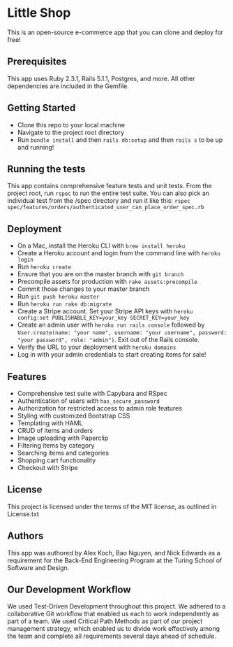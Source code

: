 # Little Shop
This is an open-source e-commerce app that you can clone and deploy for free!

## Prerequisites
This app uses Ruby 2.3.1, Rails 5.1.1, Postgres, and more. All other dependencies are included in the Gemfile.

## Getting Started
 - Clone this repo to your local machine
 - Navigate to the project root directory
 - Run `bundle install` and then `rails db:setup` and then `rails s` to be up and running!

## Running the tests
This app contains comprehensive feature tests and unit tests.
From the project root, run `rspec` to run the entire test suite.
You can also pick an individual test from the /spec directory and run it like this: `rspec spec/features/orders/authenticated_user_can_place_order_spec.rb`

## Deployment
 - On a Mac, install the Heroku CLI with `brew install heroku`
 - Create a Heroku account and login from the command line with `heroku login`
 - Run `heroku create`
 - Ensure that you are on the master branch with `git branch`
 - Precompile assets for production with `rake assets:precompile`
 - Commit those changes to your master branch
 - Run `git push heroku master`
 - Run `heroku run rake db:migrate`
 - Create a Stripe account. Set your Stripe API keys with `heroku config:set PUBLISHABLE_KEY=your_key SECRET_KEY=your_key`
 - Create an admin user with `heroku run rails console` followed by `User.create(name: "your name", username: "your username", password: "your password", role: "admin")`. Exit out of the Rails console.
 - Verify the URL to your deployment with `heroku domains`
 - Log in with your admin credentials to start creating items for sale!

## Features
 - Comprehensive test suite with Capybara and RSpec
 - Authentication of users with `has_secure_password`
 - Authorization for restricted access to admin role features
 - Styling with customized Bootstrap CSS
 - Templating with HAML
 - CRUD of items and orders
 - Image uploading with Paperclip
 - Filtering items by category
 - Searching items and categories
 - Shopping cart functionality
 - Checkout with Stripe

## License
This project is licensed under the terms of the MIT license, as outlined in License.txt

## Authors
This app was authored by Alex Koch, Bao Nguyen, and Nick Edwards as a requirement for the Back-End Engineering Program at the Turing School of Software and Design.

## Our Development Workflow
We used Test-Driven Development throughout this project. We adhered to a collaborative Git workflow that enabled us each to work independently as part of a team. We used Critical Path Methods as part of our project management strategy, which enabled us to divide work effectively among the team and complete all requirements several days ahead of schedule.
